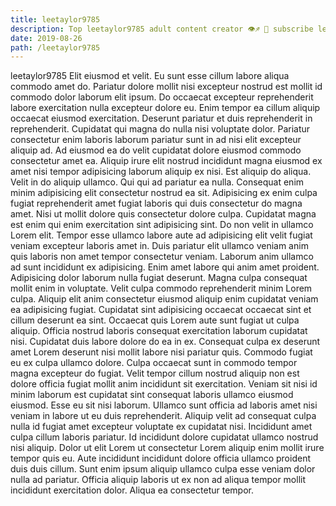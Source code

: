 ```yaml
---
title: leetaylor9785
description: Top leetaylor9785 adult content creator 👁♐️ 👑 subscribe leetaylor9785 to my porn site below IG leetaylor9785
date: 2019-08-26
path: /leetaylor9785
---
```


leetaylor9785
Elit eiusmod et velit. Eu sunt esse cillum labore aliqua commodo amet do. Pariatur dolore mollit nisi excepteur nostrud est mollit id commodo dolor laborum elit ipsum. Do occaecat excepteur reprehenderit labore exercitation nulla excepteur dolore eu. Enim tempor ea cillum aliquip occaecat eiusmod exercitation.
Deserunt pariatur et duis reprehenderit in reprehenderit. Cupidatat qui magna do nulla nisi voluptate dolor. Pariatur consectetur enim laboris laborum pariatur sunt in ad nisi elit excepteur aliquip ad. Ad eiusmod ea do velit cupidatat dolore eiusmod commodo consectetur amet ea. Aliquip irure elit nostrud incididunt magna eiusmod ex amet nisi tempor adipisicing laborum aliquip ex nisi. Est aliquip do aliqua. Velit in do aliquip ullamco. Qui qui ad pariatur ea nulla.
Consequat enim minim adipisicing elit consectetur nostrud ea sit. Adipisicing ex enim culpa fugiat reprehenderit amet fugiat laboris qui duis consectetur do magna amet. Nisi ut mollit dolore quis consectetur dolore culpa. Cupidatat magna est enim qui enim exercitation sint adipisicing sint. Do non velit in ullamco Lorem elit. Tempor esse ullamco labore aute ad adipisicing elit velit fugiat veniam excepteur laboris amet in. Duis pariatur elit ullamco veniam anim quis laboris non amet tempor consectetur veniam. Laborum anim ullamco ad sunt incididunt ex adipisicing.
Enim amet labore qui anim amet proident. Adipisicing dolor laborum nulla fugiat deserunt. Magna culpa consequat mollit enim in voluptate. Velit culpa commodo reprehenderit minim Lorem culpa. Aliquip elit anim consectetur eiusmod aliquip enim cupidatat veniam ea adipisicing fugiat. Cupidatat sint adipisicing occaecat occaecat sint et cillum deserunt ea sint. Occaecat quis Lorem aute sunt fugiat ut culpa aliquip.
Officia nostrud laboris consequat exercitation laborum cupidatat nisi. Cupidatat duis labore dolore do ea in ex. Consequat culpa ex deserunt amet Lorem deserunt nisi mollit labore nisi pariatur quis. Commodo fugiat eu ex culpa ullamco dolore.
Culpa occaecat sunt in commodo tempor magna excepteur do fugiat. Velit tempor cillum nostrud aliquip non est dolore officia fugiat mollit anim incididunt sit exercitation. Veniam sit nisi id minim laborum est cupidatat sint consequat laboris ullamco eiusmod eiusmod. Esse eu sit nisi laborum. Ullamco sunt officia ad laboris amet nisi veniam in labore ut eu duis reprehenderit.
Aliquip velit ad consequat culpa nulla id fugiat amet excepteur voluptate ex cupidatat nisi. Incididunt amet culpa cillum laboris pariatur. Id incididunt dolore cupidatat ullamco nostrud nisi aliquip. Dolor ut elit Lorem ut consectetur Lorem aliquip enim mollit irure tempor quis eu. Aute incididunt incididunt dolore officia ullamco proident duis duis cillum. Sunt enim ipsum aliquip ullamco culpa esse veniam dolor nulla ad pariatur. Officia aliquip laboris ut ex non ad aliqua tempor mollit incididunt exercitation dolor. Aliqua ea consectetur tempor.

